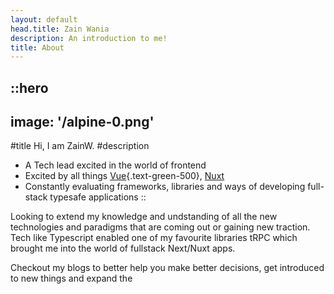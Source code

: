 ```yaml
---
layout: default
head.title: Zain Wania
description: An introduction to me!
title: About
---
```


::hero
---
image: '/alpine-0.png'
---
#title
Hi, I am ZainW.
#description
- A Tech lead excited in the world of frontend
- Excited by all things [Vue](https://vuejs.org/){.text-green-500}, [Nuxt](https://nuxt.com)
- Constantly evaluating frameworks, libraries and ways of developing full-stack typesafe applications
::

Looking to extend my knowledge and undstanding of all the new technologies and paradigms that are coming out or gaining new traction. Tech like Typescript enabled one of my favourite libraries tRPC which brought me into the world of fullstack Next/Nuxt apps. 

Checkout my blogs to better help you make better decisions, get introduced to new things and expand the 
<!-- ::gallery
---
images:
  - /full-logo-green-light.svg
  - /alpine-1.png
  - /alpine-2.png
---
:: -->
